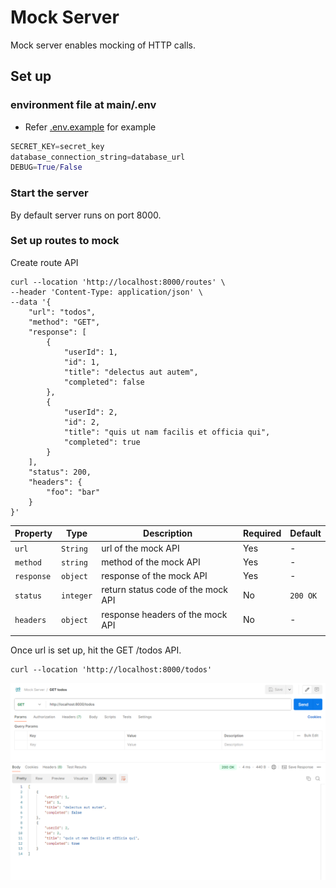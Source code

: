 # Mock Server

Mock server enables mocking of HTTP calls.

## Set up

### environment file at main/.env

- Refer [.env.example](main/.env.example) for example

```python
SECRET_KEY=secret_key
database_connection_string=database_url
DEBUG=True/False
```

### Start the server

By default server runs on port 8000.

### Set up routes to mock

Create route API

```curl
curl --location 'http://localhost:8000/routes' \
--header 'Content-Type: application/json' \
--data '{
    "url": "todos",
    "method": "GET",
    "response": [
        {
            "userId": 1,
            "id": 1,
            "title": "delectus aut autem",
            "completed": false
        },
        {
            "userId": 2,
            "id": 2,
            "title": "quis ut nam facilis et officia qui",
            "completed": true
        }
    ],
    "status": 200,
    "headers": {
        "foo": "bar"
    }
}'
```

| Property   | Type      | Description                        | Required | Default  |
| ---------- | --------- | ---------------------------------- | -------- | -------- |
| `url`      | `String`  | url of the mock API                | Yes      | -        |
| `method`   | `string`  | method of the mock API             | Yes      | -        |
| `response` | `object`  | response of the mock API           | Yes      | -        |
| `status`   | `integer` | return status code of the mock API | No       | `200 OK` |
| `headers`  | `object`  | response headers of the mock API   | No       | -        |
|            |           |                                    |          |          |

Once url is set up, hit the GET /todos API.

```curl
curl --location 'http://localhost:8000/todos'
```

![Alt text](/readme/todos_get.png 'Sample output')
